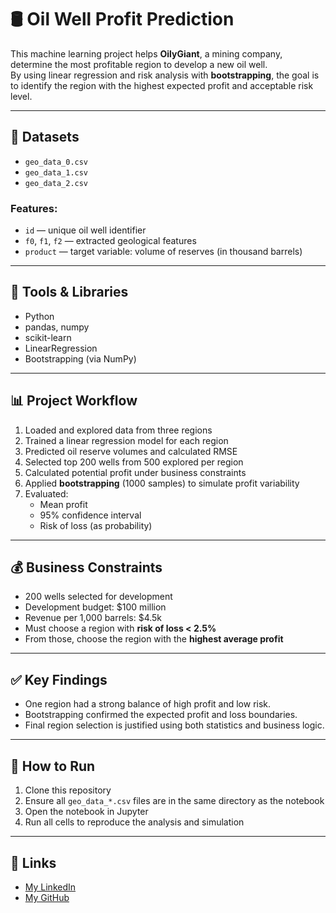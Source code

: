 # 🛢️ Oil Well Profit Prediction

This machine learning project helps **OilyGiant**, a mining company, determine the most profitable region to develop a new oil well.  
By using linear regression and risk analysis with **bootstrapping**, the goal is to identify the region with the highest expected profit and acceptable risk level.

---

## 📁 Datasets

- `geo_data_0.csv`
- `geo_data_1.csv`
- `geo_data_2.csv`

### Features:
- `id` — unique oil well identifier
- `f0`, `f1`, `f2` — extracted geological features
- `product` — target variable: volume of reserves (in thousand barrels)

---

## 🧰 Tools & Libraries

- Python
- pandas, numpy
- scikit-learn
- LinearRegression
- Bootstrapping (via NumPy)

---

## 📊 Project Workflow

1. Loaded and explored data from three regions
2. Trained a linear regression model for each region
3. Predicted oil reserve volumes and calculated RMSE
4. Selected top 200 wells from 500 explored per region
5. Calculated potential profit under business constraints
6. Applied **bootstrapping** (1000 samples) to simulate profit variability
7. Evaluated:
   - Mean profit
   - 95% confidence interval
   - Risk of loss (as probability)

---

## 💰 Business Constraints

- 200 wells selected for development
- Development budget: $100 million
- Revenue per 1,000 barrels: $4.5k
- Must choose a region with **risk of loss < 2.5%**
- From those, choose the region with the **highest average profit**

---

## ✅ Key Findings

- One region had a strong balance of high profit and low risk.
- Bootstrapping confirmed the expected profit and loss boundaries.
- Final region selection is justified using both statistics and business logic.

---

## 🚀 How to Run

1. Clone this repository
2. Ensure all `geo_data_*.csv` files are in the same directory as the notebook
3. Open the notebook in Jupyter
4. Run all cells to reproduce the analysis and simulation

---

## 🔗 Links

- [My LinkedIn](https://www.linkedin.com/in/ozturkkenes)
- [My GitHub](https://github.com/Harewavy)

